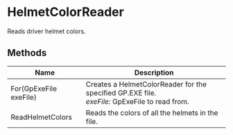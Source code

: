 # HelmetColorReader

Reads driver helmet colors.



## Methods

| Name            | Description        |
|-----------------|--------------------|
| For(GpExeFile exeFile)   |  Creates a HelmetColorReader for the specified GP.EXE file.<br />*exeFile:* GpExeFile to read from.<br /> 
| ReadHelmetColors   |  Reads the colors of all the helmets in the file. 


